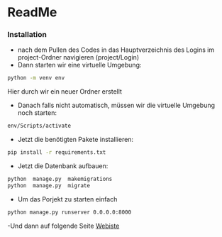 # ReadMe

### Installation
- nach dem Pullen des Codes in das Hauptverzeichnis des Logins im project-Ordner navigieren (project/Login)
- Dann starten wir eine virtuelle Umgebung:
```sh
python -m venv env
```
Hier durch wir ein neuer Ordner erstellt
- Danach falls nicht automatisch, müssen wir die virtuelle Umgebung noch starten:
```sh
env/Scripts/activate
```
- Jetzt die benötigten Pakete installieren:
```sh
pip install -r requirements.txt
```
- Jetzt die Datenbank aufbauen:
```sh
python  manage.py  makemigrations
python  manage.py  migrate
```

- Um das Porjekt zu starten einfach
```sh
python manage.py runserver 0.0.0.0:8000
```
-Und dann auf folgende Seite
[Webiste](https://127.0.0.1/Login)
